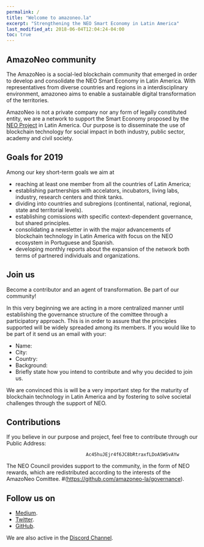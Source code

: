 ```yaml
---
permalink: /
title: "Welcome to amazoneo.la"
excerpt: "Strengthening the NEO Smart Economy in Latin America"
last_modified_at: 2018-06-04T12:04:24-04:00
toc: true
---
```


## AmazoNeo community

The AmazoNeo is a social-led blockchain community that emerged in order to develop and consolidate the NEO Smart Economy in Latin America. With representatives from diverse countries and regions in a interdisciplinary environment, amazoneo aims to enable a sustainable digital transformation of the territories.

AmazoNeo is not a private company nor any form of legally constituted entity, we are a network to support the Smart Economy proposed by the [NEO Project](https://github.com/neo-project) in Latin America. Our purpose is to disseminate the use of blockchain technology for social impact in both industry, public sector, academy and civil society.

## Goals for 2019

Among our key short-term goals we aim at
- reaching at least one member from all the countries of Latin America;
- establishing partnerships with accelators, incubators, living labs, industry, research centers and think tanks.
- dividing into countries and subregions (continental, national, regional, state and territorial levels).
- establishing comissions with specific context-dependent governance, but shared principles. 
- consolidating a newsletter in with the major advancements of blockchain technology in Latin America with focus on the NEO ecosystem in Portuguese and Spanish. 
- developing monthly reports about the expansion of the network both terms of partnered individuals and organizations. 

## Join us

Become a contributor and an agent of transformation. Be part of our community! 

In this very beginning we are acting in a more centralized manner until establishing the governance structure of the comittee through a participatory approach. This is in order to assure that the principles supported will be widely spreaded among its members. If you would like to be part of it send us an email with your:

- Name:
- City:
- Country: 
- Background:
- Briefly state how you intend to contribute and why you decided to join us. 

We are convinced this is will be a very important step for the maturity of blockchain technology in Latin America and by fostering to solve societal challenges through the support of NEO.

## Contributions

If you believe in our purpose and project, feel free to contribute through our Public Address:

                                 Ac45huJEjr4f6JC8bRtraxfLDoASWSvAYw

The NEO Council provides support to the community, in the form of NEO rewards, which are redistributed  according to the interests of the AmazoNeo Comittee. #(https://github.com/amazoneo-la/governance).

## Follow us on

- [Medium](https://medium.com/amazoneo).
- [Twitter](https//twitter.com/amazoneo_la).
- [GitHub](https://github.com/amazoneo-la).

We are also active in the [Discord Channel](https://discord.gg/gTEddmq).

